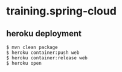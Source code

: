 # training.spring-cloud

## heroku deployment

````shell
$ mvn clean package
$ heroku container:push web
$ heroku container:release web
$ heroku open
````